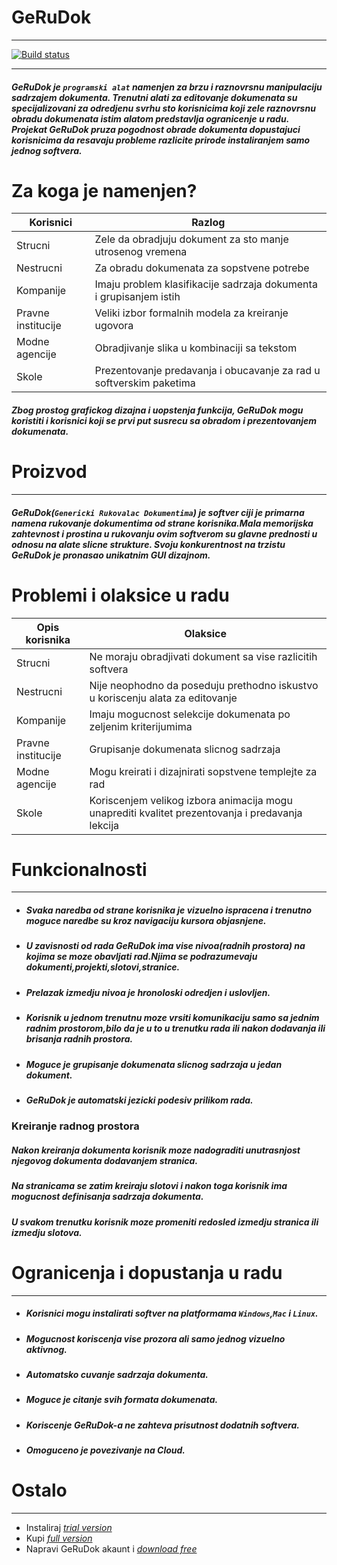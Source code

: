 # GeRuDok
****
[![Build status](https://westernnews.media.clients.ellingtoncms.com/img/news/tease/legacy/dcourier/131825a_t715.jpg?529764a1de2bdd0f74a9fb4f856b01a9d617b3e9)]()

----
##### GeRuDok je `programski alat` namenjen za brzu i raznovrsnu manipulaciju sadrzajem dokumenta. Trenutni alati za editovanje dokumenata su specijalizovani za odredjenu svrhu sto korisnicima koji zele raznovrsnu obradu dokumenata istim alatom predstavlja ogranicenje u radu. Projekat GeRuDok pruza pogodnost obrade dokumenta dopustajuci korisnicima da resavaju probleme razlicite prirode instaliranjem samo jednog softvera.    


# Za koga je namenjen?
|Korisnici |Razlog |
| ------ | -------- |
|Strucni  | Zele da obradjuju dokument za sto manje utrosenog vremena  |
|Nestrucni| Za obradu dokumenata za sopstvene potrebe|
|Kompanije| Imaju problem klasifikacije sadrzaja dokumenta i grupisanjem istih|
|Pravne institucije|Veliki izbor formalnih modela za kreiranje ugovora|
|Modne agencije|Obradjivanje slika u kombinaciji sa tekstom|
|Skole|Prezentovanje predavanja i obucavanje za rad u softverskim paketima|
##### Zbog prostog grafickog dizajna i uopstenja funkcija, GeRuDok mogu koristiti i korisnici koji se ***prvi put*** susrecu sa obradom i prezentovanjem dokumenata.

# Proizvod
----
##### GeRuDok(`Genericki Rukovalac Dokumentima`) je softver ciji je primarna namena rukovanje dokumentima od strane korisnika.Mala memorijska zahtevnost i prostina u rukovanju ovim softverom su glavne prednosti u odnosu na alate slicne strukture. Svoju konkurentnost na trzistu GeRuDok je pronasao unikatnim GUI dizajnom.

# Problemi i olaksice u radu
|Opis korisnika |Olaksice|
|----|-----|
|Strucni |Ne moraju obradjivati dokument sa vise razlicitih softvera|
|Nestrucni|Nije neophodno da poseduju prethodno iskustvo u koriscenju alata za editovanje|
|Kompanije|Imaju mogucnost selekcije dokumenata po zeljenim kriterijumima|
|Pravne institucije|Grupisanje dokumenata slicnog sadrzaja|
|Modne agencije|Mogu kreirati i dizajnirati sopstvene templejte za rad|
|Skole|Koriscenjem velikog izbora animacija mogu unaprediti kvalitet prezentovanja i predavanja lekcija|

# Funkcionalnosti
----
- ##### Svaka naredba od strane korisnika je vizuelno ispracena i trenutno moguce naredbe su kroz navigaciju kursora objasnjene.
- ##### U zavisnosti od rada GeRuDok ima vise nivoa(radnih prostora) na kojima se moze obavljati rad.Njima se podrazumevaju dokumenti,projekti,slotovi,stranice.
- ##### Prelazak izmedju nivoa je hronoloski odredjen i uslovljen.
- ##### Korisnik u jednom trenutnu moze vrsiti komunikaciju samo sa jednim radnim prostorom,bilo da je u to u trenutku rada ili nakon dodavanja ili brisanja radnih prostora.
- ##### Moguce je grupisanje dokumenata slicnog sadrzaja u jedan dokument.
- ##### GeRuDok je automatski jezicki podesiv prilikom rada.
### Kreiranje radnog prostora
##### Nakon kreiranja dokumenta korisnik moze nadograditi unutrasnjost njegovog dokumenta dodavanjem stranica.
##### Na stranicama se zatim kreiraju slotovi i nakon toga korisnik ima mogucnost definisanja sadrzaja dokumenta.
##### U svakom trenutku korisnik moze promeniti redosled izmedju stranica ili izmedju slotova.
# Ogranicenja i dopustanja u radu
----
- ##### Korisnici mogu instalirati softver na platformama `Windows`,`Mac` i `Linux`.
- ##### Mogucnost koriscenja vise prozora ali samo jednog vizuelno aktivnog.
- ##### Automatsko cuvanje sadrzaja dokumenta.
- ##### Moguce je citanje svih formata dokumenata.
- ##### Koriscenje GeRuDok-a ne zahteva prisutnost dodatnih softvera.
- ##### Omoguceno je povezivanje na *Cloud*.


# Ostalo
----
  - Instaliraj [_trial version_]()
  - Kupi [_full version_]()
  - Napravi GeRuDok akaunt i [_download free_]()



